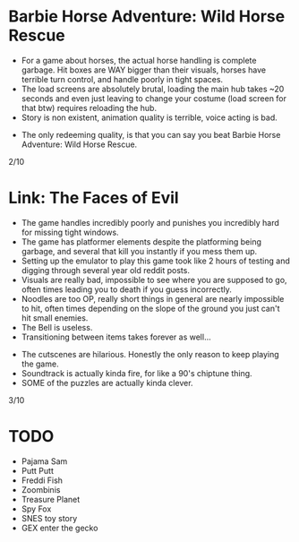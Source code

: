 Barbie Horse Adventure: Wild Horse Rescue
=========================================
- For a game about horses, the actual horse handling is complete garbage. Hit
  boxes are WAY bigger than their visuals, horses have terrible turn control,
  and handle poorly in tight spaces.
- The load screens are absolutely brutal, loading the main hub takes ~20 seconds
  and even just leaving to change your costume (load screen for that btw)
  requires reloading the hub.
- Story is non existent, animation quality is terrible, voice acting is bad.
+ The only redeeming quality, is that you can say you beat
  Barbie Horse Adventure: Wild Horse Rescue.

2/10

Link: The Faces of Evil
========================
- The game handles incredibly poorly and punishes you
  incredibly hard for missing tight windows.
- The game has platformer elements despite the platforming
  being garbage, and several that kill you instantly if
  you mess them up.
- Setting up the emulator to play this game took like 2
  hours of testing and digging through several year old
  reddit posts.
- Visuals are really bad, impossible to see where you are
  supposed to go, often times leading you to death if you
  guess incorrectly.
- Noodles are too OP, really short things in general are
  nearly impossible to hit, often times depending on the
  slope of the ground you just can't hit small enemies.
- The Bell is useless.
- Transitioning between items takes forever as well...
+ The cutscenes are hilarious. Honestly the only reason to
  keep playing the game.
+ Soundtrack is actually kinda fire, for like a 90's
  chiptune thing.
+ SOME of the puzzles are actually kinda clever.

3/10


TODO
=====
* Pajama Sam
* Putt Putt
* Freddi Fish
* Zoombinis
* Treasure Planet
* Spy Fox
* SNES toy story
* GEX enter the gecko
